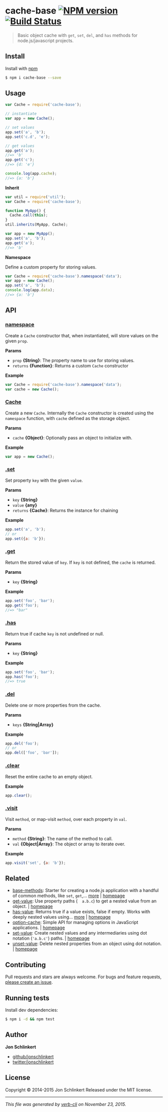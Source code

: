 # cache-base [![NPM version](https://badge.fury.io/js/cache-base.svg)](http://badge.fury.io/js/cache-base)  [![Build Status](https://travis-ci.org/jonschlinkert/cache-base.svg)](https://travis-ci.org/jonschlinkert/cache-base)

> Basic object cache with `get`, `set`, `del`, and `has` methods for node.js/javascript projects.

## Install

Install with [npm](https://www.npmjs.com/)

```sh
$ npm i cache-base --save
```

## Usage

```js
var Cache = require('cache-base');

// instantiate
var app = new Cache();

// set values
app.set('a', 'b');
app.set('c.d', 'e');

// get values
app.get('a');
//=> 'b'
app.get('c');
//=> {d: 'e'}

console.log(app.cache);
//=> {a: 'b'}
```

**Inherit**

```js
var util = require('util');
var Cache = require('cache-base');

function MyApp() {
  Cache.call(this);
}
util.inherits(MyApp, Cache);

var app = new MyApp();
app.set('a', 'b');
app.get('a');
//=> 'b'
```

**Namespace**

Define a custom property for storing values.

```js
var Cache = require('cache-base').namespace('data');
var app = new Cache();
app.set('a', 'b');
console.log(app.data);
//=> {a: 'b'}
```

## API

### [namespace](index.js#L18)

Create a `Cache` constructor that, when instantiated, will store values on the given `prop`.

**Params**

* `prop` **{String}**: The property name to use for storing values.
* `returns` **{Function}**: Returns a custom `Cache` constructor

**Example**

```js
var Cache = require('cache-base').namespace('data');
var cache = new Cache();
```

### [Cache](index.js#L33)

Create a new `Cache`. Internally the `Cache` constructor is created using the `namespace` function, with `cache` defined as the storage object.

**Params**

* `cache` **{Object}**: Optionally pass an object to initialize with.

**Example**

```js
var app = new Cache();
```

### [.set](index.js#L61)

Set property `key` with the given `value`.

**Params**

* `key` **{String}**
* `value` **{any}**
* `returns` **{Cache}**: Returns the instance for chaining

**Example**

```js
app.set('a', 'b');
// or
app.set({a: 'b'});
```

### [.get](index.js#L84)

Return the stored value of `key`. If `key` is not defined, the `cache` is returned.

**Params**

* `key` **{String}**

**Example**

```js
app.set('foo', 'bar');
app.get('foo');
//=> "bar"
```

### [.has](index.js#L103)

Return true if cache `key` is not undefined or null.

**Params**

* `key` **{String}**

**Example**

```js
app.set('foo', 'bar');
app.has('foo');
//=> true
```

### [.del](index.js#L121)

Delete one or more properties from the cache.

**Params**

* `keys` **{String|Array}**

**Example**

```js
app.del('foo');
// or
app.del(['foo', 'bar']);
```

### [.clear](index.js#L139)

Reset the entire cache to an empty object.

**Example**

```js
app.clear();
```

### [.visit](index.js#L154)

Visit `method`, or map-visit `method`, over each property in `val`.

**Params**

* `method` **{String}**: The name of the method to call.
* `val` **{Object|Array}**: The object or array to iterate over.

**Example**

```js
app.visit('set', {a: 'b'});
```

## Related

* [base-methods](https://www.npmjs.com/package/base-methods): Starter for creating a node.js application with a handful of common methods, like `set`, `get`,… [more](https://www.npmjs.com/package/base-methods) | [homepage](https://github.com/jonschlinkert/base-methods)
* [get-value](https://www.npmjs.com/package/get-value): Use property paths (`  a.b.c`) to get a nested value from an object. | [homepage](https://github.com/jonschlinkert/get-value)
* [has-value](https://www.npmjs.com/package/has-value): Returns true if a value exists, false if empty. Works with deeply nested values using… [more](https://www.npmjs.com/package/has-value) | [homepage](https://github.com/jonschlinkert/has-value)
* [option-cache](https://www.npmjs.com/package/option-cache): Simple API for managing options in JavaScript applications. | [homepage](https://github.com/jonschlinkert/option-cache)
* [set-value](https://www.npmjs.com/package/set-value): Create nested values and any intermediaries using dot notation (`'a.b.c'`) paths. | [homepage](https://github.com/jonschlinkert/set-value)
* [unset-value](https://www.npmjs.com/package/unset-value): Delete nested properties from an object using dot notation. | [homepage](https://github.com/jonschlinkert/unset-value)

## Contributing

Pull requests and stars are always welcome. For bugs and feature requests, [please create an issue](https://github.com/jonschlinkert/cache-base/issues/new).

## Running tests

Install dev dependencies:

```sh
$ npm i -d && npm test
```

## Author

**Jon Schlinkert**

+ [github/jonschlinkert](https://github.com/jonschlinkert)
+ [twitter/jonschlinkert](http://twitter.com/jonschlinkert)

## License

Copyright © 2014-2015 Jon Schlinkert
Released under the MIT license.

***

_This file was generated by [verb-cli](https://github.com/assemble/verb-cli) on November 23, 2015._